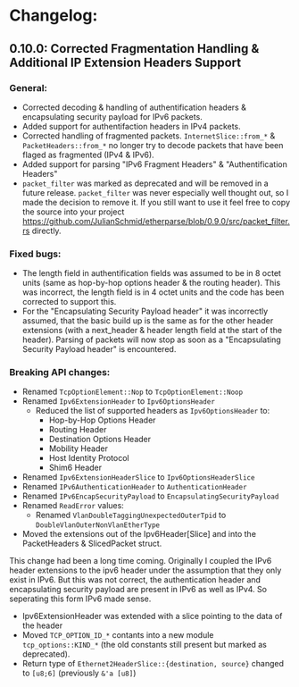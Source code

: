 # Changelog:

## 0.10.0: Corrected Fragmentation Handling & Additional IP Extension Headers Support

### General:

* Corrected decoding & handling of authentification headers & encapsulating security payload for IPv6 packets.
* Added support for authentifaction headers in IPv4 packets.
* Corrected handling of fragmented packets. `InternetSlice::from_*` & `PacketHeaders::from_*` no longer try to decode packets that have been flaged as fragmented (IPv4 & IPv6).
* Added support for parsing "IPv6 Fragment Headers" & "Authentification Headers"
* `packet_filter` was marked as deprecated and will be removed in a future release. `packet_filter` was never especially well thought out, so I made the decision to remove it. If you still want to use it feel free to copy the source into your project https://github.com/JulianSchmid/etherparse/blob/0.9.0/src/packet_filter.rs directly.

### Fixed bugs:

* The length field in authentification fields was assumed to be in 8 octet units (same as hop-by-hop options header & the routing header). This was incorrect, the length field is in 4 octet units and the code has been corrected to support this.
* For the "Encapsulating Security Payload header" it was incorrectly assumed, that the basic build up is the same as for the other header extensions (with a next_header & header length field at the start of the header). Parsing of packets will now stop as soon as a "Encapsulating Security Payload header" is encountered.

### Breaking API changes:

* Renamed `TcpOptionElement::Nop` to `TcpOptionElement::Noop`
* Renamed `Ipv6ExtensionHeader` to `Ipv6OptionsHeader`
    * Reduced the list of supported headers as `Ipv6OptionsHeader` to:
        * Hop-by-Hop Options Header
        * Routing Header
        * Destination Options Header
        * Mobility Header
        * Host Identity Protocol
        * Shim6 Header
* Renamed `Ipv6ExtensionHeaderSlice` to `Ipv6OptionsHeaderSlice`
* Renamed `IPv6AuthenticationHeader` to `AuthenticationHeader`
* Renamed `IPv6EncapSecurityPayload` to `EncapsulatingSecurityPayload`
* Renamed `ReadError` values:
  * Renamed `VlanDoubleTaggingUnexpectedOuterTpid` to `DoubleVlanOuterNonVlanEtherType`
* Moved the extensions out of the Ipv6Header[Slice] and into the PacketHeaders & SlicedPacket struct.

This change had been a long time coming. Originally I coupled the IPv6 header extensions to the ipv6 header under the assumption that they only exist in IPv6. But this was not correct, the authentication header and encapsulating security payload are present in IPv6 as well as IPv4. So seperating this form IPv6 made sense.

* Ipv6ExtensionHeader was extended with a slice pointing to the data of the header
* Moved `TCP_OPTION_ID_*` contants into a new module `tcp_options::KIND_*` (the old constants still present but marked as deprecated).
* Return type of `Ethernet2HeaderSlice::{destination, source}`  changed to `[u8;6]` (previously `&'a [u8]`)